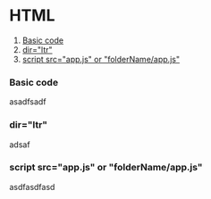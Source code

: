 # HTML
1. [Basic code](#basic-code)
2. [dir="ltr"](#dirltr)
3. [script src="app.js" or "folderName/app.js"](#script-srcappjs-or-foldernameappjs)

### Basic code

asadfsadf

### dir="ltr"

adsaf

### script src="app.js" or "folderName/app.js"

asdfasdfasd

